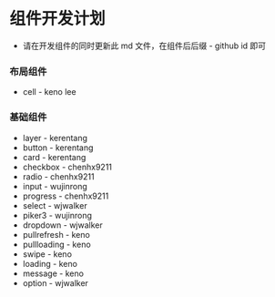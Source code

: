# 组件开发计划

- 请在开发组件的同时更新此 md 文件，在组件后后缀 - github id 即可

### 布局组件

- cell - keno lee

### 基础组件

- layer - kerentang
- button - kerentang
- card - kerentang
- checkbox - chenhx9211
- radio - chenhx9211
- input - wujinrong
- progress - chenhx9211
- select - wjwalker
- piker3 - wujinrong
- dropdown - wjwalker
- pullrefresh - keno
- pullloading - keno
- swipe - keno
- loading - keno
- message - keno
- option - wjwalker
